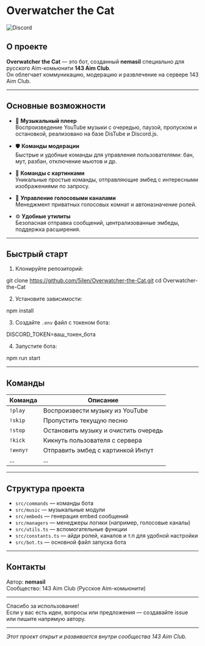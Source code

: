 # Overwatcher the Cat

![Discord](https://img.shields.io/discord/1405267732106055783?style=flat&logo=discord&label=Discord)

## О проекте

**Overwatcher the Cat** — это бот, созданный **nemasil** специально для русского Aim-комьюнити **143 Aim Club**.  
Он облегчает коммуникацию, модерацию и развлечение на сервере 143 Aim Club.

---

## Основные возможности

- 🎵 **Музыкальный плеер**  
  Воспроизведение YouTube музыки с очередью, паузой, пропуском и остановкой, реализовано на базе DisTube и Discord.js.

- 🛡️ **Команды модерации**  
  Быстрые и удобные команды для управления пользователями: бан, мут, разбан, отключение мьютов и др.

- 🎨 **Команды с картинками**  
  Уникальные простые команды, отправляющие эмбед с интересными изображениями по запросу.

- 🚪 **Управление голосовыми каналами**  
  Менеджмент приватных голосовых комнат и автоназначение ролей.

- ⚙️ **Удобные утилиты**  
  Безопасная отправка сообщений, централизованные эмбеды, поддержка расширения.

---

## Быстрый старт

1. Клонируйте репозиторий:

git clone https://github.com/5ilen/Overwatcher-the-Cat.git
cd Overwatcher-the-Cat

2. Установите зависимости:

npm install

3. Создайте `.env` файл с токеном бота:

DISCORD_TOKEN=ваш_токен_бота

4. Запустите бота:

npm run start


---

## Команды

| Команда   | Описание                              |
|-----------|-------------------------------------|
| `!play`  | Воспроизвести музыку из YouTube      |
| `!skip`  | Пропустить текущую песню              |
| `!stop`  | Остановить музыку и очистить очередь |
| `!kick`  | Кикнуть пользователя с сервера    |
| `!инпут` | Отправить эмбед с картинкой Инпут    |
| ...      | ...                                 |

---

## Структура проекта

- `src/commands` — команды бота  
- `src/music` — музыкальные модули  
- `src/embeds` — генерация embed сообщений  
- `src/managers` — менеджеры логики (например, голосовые каналы)
- `src/utils.ts` — вспомогательные функции  
- `src/constants.ts` — айди ролей, каналов и т.п для удобной настройки
- `src/bot.ts` — основной файл запуска бота  

---

## Контакты

Автор: **nemasil**  
Сообщество: 143 Aim Club (Русское Aim-комьюнити)  

---

Спасибо за использование!  
Если у вас есть идеи, вопросы или предложения — создавайте issue или пишите напрямую автору.

---

*Этот проект открыт и развивается внутри сообщества 143 Aim Club.*

